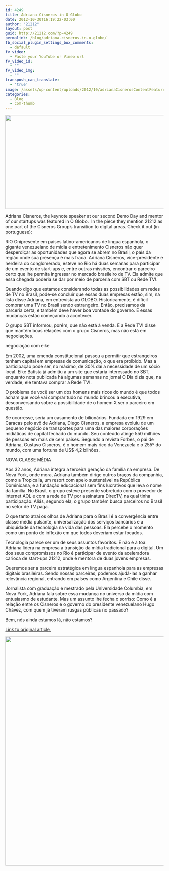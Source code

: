 ```yaml
---
id: 4249
title: Adriana Cisneros in O Globo
date: 2012-10-30T16:19:22-03:00
author: "21212"
layout: post
guid: http://21212.com/?p=4249
permalink: /blog/adriana-cisneros-in-o-globo/
fb_social_plugin_settings_box_comments:
  - default
fv_video:
  - Paste your YouTube or Vimeo url
fv_video_id:
  - ""
fv_video_img:
  - ""
transposh_can_translate:
  - 'true'
image: /assets/wp-content/uploads/2012/10/adrianaCisnerosContentFeaturedImage.png
categories:
  - Blog
  - com-thumb
---
```

<p style="text-align: center;">
  <img class="aligncenter size-full wp-image-4252" title="adrianaCisnerosBanner" src="{{ site.url }}/assets/wp-content/uploads/2012/10/adrianaCisnerosBanner.png" alt="" width="540" height="299" srcset="{{ site.url }}/assets/wp-content/uploads/2012/10/adrianaCisnerosBanner.png 540w, {{ site.url }}/assets/wp-content/uploads/2012/10/adrianaCisnerosBanner-300x166.png 300w" sizes="(max-width: 540px) 100vw, 540px" />
</p>

Adriana Cisneros, the keynote speaker at our second Demo Day and mentor of our startups was featured in O Globo.  In the piece they mention 21212 as one part of the Cisneros Group&#8217;s transition to digital areas. Check it out (in portuguese):

RIO Onipresente em países latino-americanos de língua espanhola, o gigante venezuelano de mídia e entretenimento Cisneros não quer desperdiçar as oportunidades que agora se abrem no Brasil, o país da região onde sua presença é mais fraca. Adriana Cisneros, vice-presidente e herdeira do conglomerado, esteve no Rio há duas semanas para participar de um evento de start-ups e, entre outras missões, encontrar o parceiro certo que lhe permita ingressar no mercado brasileiro de TV. Ela admite que essa chegada poderia se dar por meio de parceria com SBT ou Rede TV!.

Quando digo que estamos considerando todas as possibilidades em redes de TV no Brasil, pode-se concluir que essas duas empresas estão, sim, na lista disse Adriana, em entrevista ao GLOBO. Historicamente, é difícil comprar uma TV no Brasil sendo estrangeiro. Então, precisamos da parceria certa, e também deve haver boa vontade do governo. E essas mudanças estão começando a acontecer.

O grupo SBT informou, porém, que não está à venda. E a Rede TV! disse que mantém boas relações com o grupo Cisneros, mas não está em negociações.

negociação com eike

Em 2002, uma emenda constitucional passou a permitir que estrangeiros tenham capital em empresas de comunicação, o que era proibido. Mas a participação pode ser, no máximo, de 30% daí a necessidade de um sócio local. Eike Batista já admitiu a um site que estaria interessado no SBT, enquanto nota publicada há algumas semanas no jornal O Dia dizia que, na verdade, ele tentava comprar a Rede TV!.

O problema de você ser um dos homens mais ricos do mundo é que todos acham que você vai comprar tudo no mundo brincou a executiva, desconversando sobre a possibilidade de o homem X ser o parceiro em questão.

Se ocorresse, seria um casamento de bilionários. Fundada em 1929 em Caracas pelo avô de Adriana, Diego Cisneros, a empresa evoluiu de um pequeno negócio de transportes para uma das maiores corporações midiáticas de capital fechado do mundo. Seu conteúdo atinge 550 milhões de pessoas em mais de cem países. Segundo a revista Forbes, o pai de Adriana, Gustavo Cisneros, é o homem mais rico da Venezuela e o 255º do mundo, com uma fortuna de US$ 4,2 bilhões.

NOVA CLASSE MÉDIA

Aos 32 anos, Adriana integra a terceira geração da família na empresa. De Nova York, onde mora, Adriana também dirige outros braços da companhia, como a Tropicalia, um resort com apelo sustentável na República Dominicana, e a fundação educacional sem fins lucrativos que leva o nome da família. No Brasil, o grupo esteve presente sobretudo com o provedor de internet AOL e com a rede de TV por assinatura DirecTV, na qual tinha participação. Aliás, segundo ela, o grupo também busca parceiros no Brasil no setor de TV paga.

O que tanto atrai os olhos de Adriana para o Brasil é a convergência entre classe média pulsante, universalização dos serviços bancários e a ubiquidade da tecnologia na vida das pessoas. Ela percebe o momento como um ponto de inflexão em que todos deveriam estar focados.

Tecnologia parece ser um de seus assuntos favoritos. E não é à toa: Adriana lidera na empresa a transição da mídia tradicional para a digital. Um dos seus compromissos no Rio é participar de evento da aceleradora carioca de start-ups 21212, onde é mentora de duas jovens empresas.

Queremos ser a parceira estratégica em língua espanhola para as empresas digitais brasileiras. Sendo nossas parceiras, podemos ajudá-las a ganhar relevância regional, entrando em países como Argentina e Chile disse.

Jornalista com graduação e mestrado pela Universidade Columbia, em Nova York, Adriana fala sobre essa mudança no universo da mídia com entusiasmo de estudante. Mas um assunto lhe fecha o sorriso: Como é a relação entre os Cisneros e o governo do presidente venezuelano Hugo Chávez, com quem já tiveram rusgas públicas no passado?

Bem, nós ainda estamos lá, não estamos?

[Link to original article ](http://moglobo.globo.com/integra.asp?txtUrl=/economia/grupo-cisneros-da-venezuela-mira-mercado-brasileiro-de-tv-6549448)

<p style="text-align: center;">
  <img class="aligncenter size-full wp-image-4254" title="adrianaCisnerosContent" src="{{ site.url }}/assets/wp-content/uploads/2012/10/adrianaCisnerosContent1.png" alt="" width="540" height="730" srcset="{{ site.url }}/assets/wp-content/uploads/2012/10/adrianaCisnerosContent1.png 540w, {{ site.url }}/assets/wp-content/uploads/2012/10/adrianaCisnerosContent1-221x300.png 221w" sizes="(max-width: 540px) 100vw, 540px" />
</p>